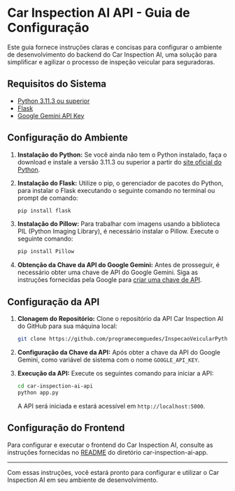 # Car Inspection AI API - Guia de Configuração

Este guia fornece instruções claras e concisas para configurar o ambiente de desenvolvimento do backend do Car Inspection AI, uma solução para simplificar e agilizar o processo de inspeção veicular para seguradoras.

## Requisitos do Sistema
- [Python 3.11.3 ou superior](https://www.python.org/downloads/release/python-3113/)
- [Flask](https://flask.palletsprojects.com/en/3.0.x/)
- [Google Gemini API Key](https://ai.google.dev/gemini-api/docs?hl=pt-br)

## Configuração do Ambiente

1. **Instalação do Python:** Se você ainda não tem o Python instalado, faça o download e instale a versão 3.11.3 ou superior a partir do [site oficial do Python](https://www.python.org/downloads/).

2. **Instalação do Flask:** Utilize o pip, o gerenciador de pacotes do Python, para instalar o Flask executando o seguinte comando no terminal ou prompt de comando:

    ```bash
    pip install flask
    ```
3. **Instalação do Pillow:** Para trabalhar com imagens usando a biblioteca PIL (Python Imaging Library), é necessário instalar o Pillow. Execute o seguinte comando:
    ```bash
    pip install Pillow
    ```

4. **Obtenção da Chave da API do Google Gemini:** Antes de prosseguir, é necessário obter uma chave de API do Google Gemini. Siga as instruções fornecidas pela Google para [criar uma chave de API](https://aistudio.google.com/app/apikey).

## Configuração da API

1. **Clonagem do Repositório:** Clone o repositório da API Car Inspection AI do GitHub para sua máquina local:

    ```bash
    git clone https://github.com/programecomguedes/InspecaoVeicularPythonGoogleGemini.git
    ```

2. **Configuração da Chave da API:** Após obter a chave da API do Google Gemini, como variável de sistema com o nome `GOOGLE_API_KEY`.

3. **Execução da API:** Execute os seguintes comando para iniciar a API:

    ```bash
    cd car-inspection-ai-api
    python app.py
    ```

    A API será iniciada e estará acessível em `http://localhost:5000`.

## Configuração do Frontend

Para configurar e executar o frontend do Car Inspection AI, consulte as instruções fornecidas no [README](../car-inspection-ai-app/README.md) do diretório car-inspection-ai-app.

---

Com essas instruções, você estará pronto para configurar e utilizar o Car Inspection AI em seu ambiente de desenvolvimento.